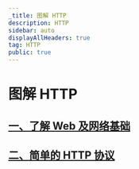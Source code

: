 ```yaml
---
_title: 图解 HTTP
description: HTTP
sidebar: auto
displayAllHeaders: true
tag: HTTP
public: true
---
```


# 图解 HTTP

## [一、了解 Web 及网络基础](01.md)
## [二、简单的 HTTP 协议](02.md)